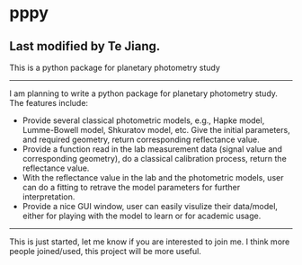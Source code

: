 # pppy
Last modified by Te Jiang.
---
This is a python package for planetary photometry study

---
I am planning to write a python package for planetary photometry study.
The features include:
- Provide several classical photometric models, e.g., Hapke model, Lumme-Bowell model, Shkuratov model, etc. Give the initial parameters, and required geometry, return corresponding reflectance value.
- Provide a function read in the lab measurement data (signal value and corresponding geometry), do a classical calibration process, return the reflectance value.
- With the reflectance value in the lab and the photometric models, user can do a fitting to retrave the model parameters for further interpretation.
- Provide a nice GUI window, user can easily visulize their data/model, either for playing with the model to learn or for academic usage.

---
This is just started, let me know if you are interested to join me. I think more people joined/used, this project will be more useful.

